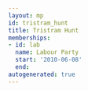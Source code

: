 ```yaml
---
layout: mp
id: tristram_hunt
title: Tristram Hunt
memberships:
- id: lab
  name: Labour Party
  start: '2010-06-08'
  end: 
autogenerated: true
---
```


